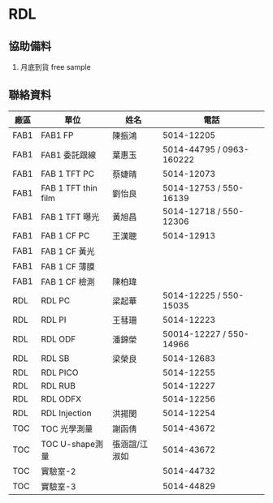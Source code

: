 # RDL

## 協助備料
1. 月底到貨 free sample

## 聯絡資料

| 廠區 | 單位                | 姓名          | 電話                      |
| ---- | ------------------- | ------------- | ------------------------- |
| FAB1 | FAB1   FP           | 陳振鴻        | 5014-12205                |
| FAB1 | FAB1  委託跟線      | 葉惠玉        | 5014-44795 /  0963-160222 |
| FAB1 | FAB 1 TFT PC        | 蔡婕晴        | 5014-12073                |
| FAB1 | FAB 1 TFT thin film | 劉怡良        | 5014-12753 / 550-16139  |
| FAB1 | FAB 1 TFT 曝光      | 黃旭昌        | 5014-12718 /  550-12306   |
| FAB1 | FAB 1 CF PC         | 王漢聰        | 5014-12913                |
| FAB1 | FAB 1 CF 黃光       |               |                           |
| FAB1 | FAB 1 CF 薄膜       |               |                           |
| FAB1 | FAB 1 CF 檢測       | 陳柏瑋        |                           |
| RDL  | RDL PC              | 梁起華        | 5014-12225 / 550-15035  |
| RDL  | RDL PI              | 王彗珊        | 5014-12223                |
| RDL  | RDL ODF             | 潘錦榮        | 50014-12227 / 550-14966    |
| RDL  | RDL SB              | 梁榮良        | 5014-12683                |
| RDL  | RDL PICO            |               | 5014-12255                |
| RDL  | RDL RUB             |               | 5014-12227                |
| RDL  | RDL ODFX            |               | 5014-12256                |
| RDL  | RDL Injection       | 洪揚閔        | 5014-12254                |
| TOC  | TOC 光學測量        | 謝函倩        | 5014-43672                |
| TOC  | TOC U-shape測量     | 張涵誼/江淑如 | 5014-43672                |
| TOC  | 實驗室-2            |               | 5014-44732                |
| TOC  | 實驗室-3            |               | 5014-44829                | 
